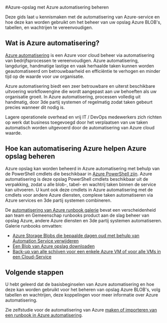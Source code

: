 <properties
    pageTitle="Azure-opslag met Azure automatisering beheren"
    description="Meer informatie over hoe de Azure automatisering-service kan worden gebruikt voor het beheren van opslag Azure op schaal."
    services="storage, automation"
    documentationCenter=""
    authors="jodoglevy"
    manager="eamono"
    editor=""/>

<tags
    ms.service="storage"
    ms.workload="storage"
    ms.tgt_pltfrm="na"
    ms.devlang="na"
    ms.topic="article"
    ms.date="05/23/2016"
    ms.author="jolevy"/>



#<a name="managing-azure-storage-using-azure-automation"></a>Azure-opslag met Azure automatisering beheren

Deze gids laat u kennismaken met de automatisering van Azure-service en hoe deze kan worden gebruikt om het beheer van uw opslag Azure BLOB's, tabellen, en wachtrijen te vereenvoudigen.


## <a name="what-is-azure-automation"></a>Wat is Azure automatisering?

[Azure automatisering](https://azure.microsoft.com/services/automation/) is een Azure voor cloud beheer via automatisering van bedrijfsprocessen te vereenvoudigen. Azure automatisering, langdurige, handmatige lastige en vaak herhaalde taken kunnen worden geautomatiseerd om betrouwbaarheid en efficiëntie te verhogen en minder tijd op de waarde voor uw organisatie.

Azure automatisering biedt een zeer betrouwbare en uiterst beschikbare uitvoering workflowengine die wordt aangepast aan uw behoeften als uw organisatie groeit. In Azure automatisering, processen volledig uit handmatig, door 3de partij systemen of regelmatig zodat taken gebeurt precies wanneer dit nodig is.

Lagere operationele overhead en vrij IT / DevOps medewerkers zich richten op werk dat business toegevoegd door het verplaatsen van uw taken automatisch worden uitgevoerd door de automatisering van Azure cloud waarde.


## <a name="how-can-azure-automation-help-manage-azure-storage"></a>Hoe kan automatisering Azure helpen Azure opslag beheren

Azure opslag kan worden beheerd in Azure automatisering met behulp van de PowerShell cmdlets die beschikbaar in [Azure PowerShell zijn](https://msdn.microsoft.com/library/azure/jj156055.aspx). Azure automatisering is deze opslag PowerShell cmdlets beschikbaar uit de verpakking, zodat u alle blob-, tabel- en wachtrij taken binnen de service kan uitvoeren. U kunt ook deze cmdlets in Azure automatisering met de cmdlets voor andere Azure diensten, complexe taken automatiseren via Azure services en 3de partij systemen combineren.

De [automatisering van Azure runbook galerie](https://azure.microsoft.com/blog/2014/10/07/introducing-the-azure-automation-runbook-gallery/) bevat een verscheidenheid aan team en Gemeenschap runbooks product aan de slag beheer van opslag Azure, andere Azure diensten en 3de partij systemen automatiseren. Galerie runbooks omvatten:

 * [Azure Storage Blobs die bepaalde dagen oud met behulp van Automation Service verwijderen](https://gallery.technet.microsoft.com/scriptcenter/Remove-Storage-Blobs-that-aae4b761)
 * [Een Blob van Azure opslag downloaden](https://gallery.technet.microsoft.com/scriptcenter/a-Blob-from-Azure-Storage-6bc13745)
 * [Back-up van alle schijven voor een enkele Azure VM of voor alle VMs in een Cloud-Service](https://gallery.technet.microsoft.com/scriptcenter/Backup-all-disks-for-a-ede940d5)


## <a name="next-steps"></a>Volgende stappen

U hebt geleerd dat de basisbeginselen van Azure automatisering en hoe deze kan worden gebruikt voor het beheren van opslag Azure BLOB's, volg tabellen en wachtrijen, deze koppelingen voor meer informatie over Azure automatisering.

Zie zelfstudie voor de automatisering van Azure [maken of importeren van een runbook in Azure automatisering](../automation/automation-creating-importing-runbook.md).
 
